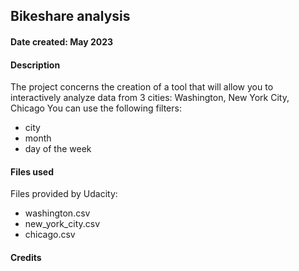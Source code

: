 ## Bikeshare analysis

#### Date created: May 2023

#### Description
The project concerns the creation of a tool that will allow you to interactively analyze data from 3 cities: Washington, New York City, Chicago
You can use the following filters:
- city
- month
- day of the week

#### Files used
Files provided by Udacity:
 - washington.csv 
 - new_york_city.csv 
 - chicago.csv
 
#### Credits